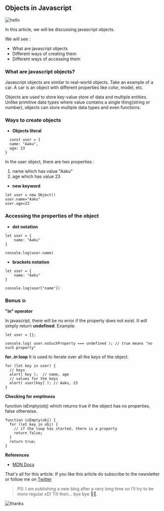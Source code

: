 ## Objects in Javascript

![hello](https://media.giphy.com/media/E1w0yvMxBIv5M8WkL8/giphy.gif)

In this article, we will be discussing javascript objects.

We will see : 

- What are javascript objects 
- Different ways of creating them 
- Different ways of accessing them

### What are javascript objects?

Javascript objects are similar to real-world objects. Take an example of a car. A car is an object with different properties like color, model, etc.


Objects are used to store key-value store of data and multiple entities. Unlike primitive data types where value contains a single thing(string or number), objects can store multiple data types and even functions.   

### Ways to create objects 


- **Objects literal**

```
  const user = {    
  name: "Aaku",  
  age: 23        
}
```
In the user object, there are two properties : 

1. name which has  value "Aaku"
2. age which has  value 23 

- **new keyword**

```
let user = new Object()
user.name="Aaku"
user.age=23
```

### Accessing the properties of the object

- **dot notation**

```
let user = {
    name: "Aaku"
}

console.log(user.name)
```
 
- **brackets notation**

```
let user = {
    name: "Aaku"
}

console.log(user["name"])

```

### Bonus 💥
 **"in" operator**

In javascript, there will be no error if the property does not exist. It will simply return **undefined**.
Example: 
 ```
let user = {};

console.log( user.noSuchProperty === undefined ); // true means "no such property"
```

**for..in loop**
It is used to iterate over all the keys of the object.

```
for (let key in user) {
  // keys
  alert( key );  // name, age
  // values for the keys
  alert( user[key] ); // Aaku, 23
}

```


**Checking for emptiness**

function isEmpty(obj) which returns true if the object has no properties, false otherwise.

```
function isEmpty(obj) {
  for (let key in obj) {
    // if the loop has started, there is a property
    return false;
  }
  return true;
}
```

**References**
- [MDN Docs](https://developer.mozilla.org/en-US/docs/Web/JavaScript/Reference/Global_Objects/Object)




That's all for this article. If you like this article do subscribe to the newsletter or follow me on [Twitter](https://twitter.com/Aakudhurandhar)

> PS: I am publishing a new blog after a very long time so I'll try to be more regular xD! Till then... bye bye 👋🏻.

![thanks](https://media.giphy.com/media/uWlpPGquhGZNFzY90z/giphy.gif)








